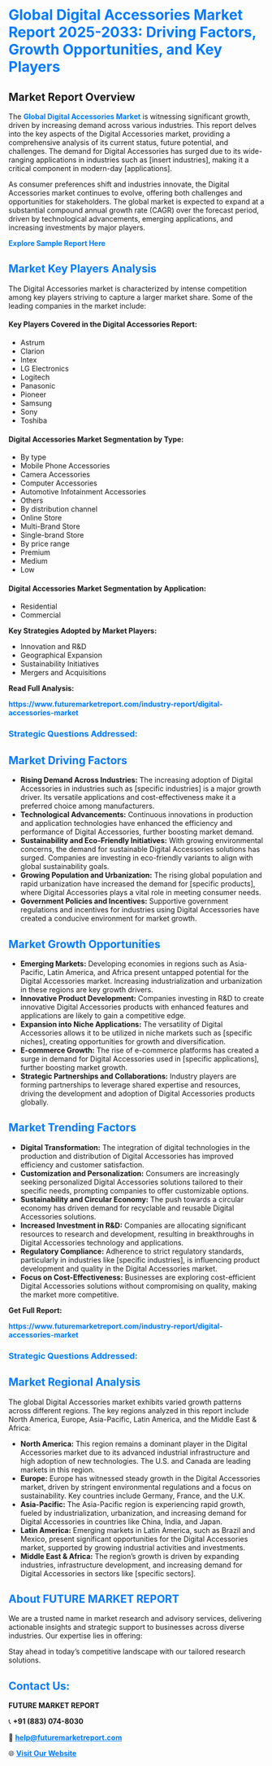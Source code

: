 <h1 style="color: #007BFF;">Global Digital Accessories Market Report 2025-2033: Driving Factors, Growth Opportunities, and Key Players</h1>

<section id="overview">
<h2>Market Report Overview</h2>
<p>The <a href="https://www.futuremarketreport.com/industry-report/digital-accessories-market" style="color: #007BFF; text-decoration: none;"><strong>Global Digital Accessories Market</strong></a> is witnessing significant growth, driven by increasing demand across various industries. This report delves into the key aspects of the Digital Accessories market, providing a comprehensive analysis of its current status, future potential, and challenges. The demand for Digital Accessories has surged due to its wide-ranging applications in industries such as [insert industries], making it a critical component in modern-day [applications].</p>
<p>As consumer preferences shift and industries innovate, the Digital Accessories market continues to evolve, offering both challenges and opportunities for stakeholders. The global market is expected to expand at a substantial compound annual growth rate (CAGR) over the forecast period, driven by technological advancements, emerging applications, and increasing investments by major players.</p>
</section>

<section id="overview">
<p><a href="https://www.futuremarketreport.com/request-sample/reportId=82057" style="color: #007BFF; text-decoration: none;"><strong>Explore Sample Report Here</strong></a></p>
</section>

<section id="key-players">
<h2 style="color: #007BFF;">Market Key Players Analysis</h2>
<p>The Digital Accessories market is characterized by intense competition among key players striving to capture a larger market share. Some of the leading companies in the market include:</p>
<h4>Key Players Covered in the Digital Accessories Report:</h4>
<ul><li>Astrum</li><li>Clarion</li><li>Intex</li><li>LG Electronics</li><li>Logitech</li><li>Panasonic</li><li>Pioneer</li><li>Samsung</li><li>Sony</li><li>Toshiba</li></ul>
<h4>Digital Accessories Market Segmentation by Type:</h4>
<ul><li>By type</li><li>Mobile Phone Accessories</li><li>Camera Accessories</li><li>Computer Accessories</li><li>Automotive Infotainment Accessories</li><li>Others</li><li>By distribution channel</li><li>Online Store</li><li>Multi-Brand Store</li><li>Single-brand Store</li><li>By price range</li><li>Premium</li><li>Medium</li><li>Low</li></ul>

<h4>Digital Accessories Market Segmentation by Application:</h4>
<ul><li>Residential</li><li>Commercial</li></ul>
<p><strong>Key Strategies Adopted by Market Players:</strong></p>
<ul>
<li>Innovation and R&D</li>
<li>Geographical Expansion</li>
<li>Sustainability Initiatives</li>
<li>Mergers and Acquisitions</li>
</ul>
</section>

<section>
<p><strong>Read Full Analysis: </strong></p><a href="https://www.futuremarketreport.com/industry-report/digital-accessories-market" style="color: #007BFF; text-decoration: none;"><strong>https://www.futuremarketreport.com/industry-report/digital-accessories-market</strong></a>
<h3 style="color: #007BFF;">Strategic Questions Addressed:</h3>
</section>

<section id="driving-factors">
<h2 style="color: #007BFF;">Market Driving Factors</h2>
<ul>
<li><strong>Rising Demand Across Industries:</strong> The increasing adoption of Digital Accessories in industries such as [specific industries] is a major growth driver. Its versatile applications and cost-effectiveness make it a preferred choice among manufacturers.</li>
<li><strong>Technological Advancements:</strong> Continuous innovations in production and application technologies have enhanced the efficiency and performance of Digital Accessories, further boosting market demand.</li>
<li><strong>Sustainability and Eco-Friendly Initiatives:</strong> With growing environmental concerns, the demand for sustainable Digital Accessories solutions has surged. Companies are investing in eco-friendly variants to align with global sustainability goals.</li>
<li><strong>Growing Population and Urbanization:</strong> The rising global population and rapid urbanization have increased the demand for [specific products], where Digital Accessories plays a vital role in meeting consumer needs.</li>
<li><strong>Government Policies and Incentives:</strong> Supportive government regulations and incentives for industries using Digital Accessories have created a conducive environment for market growth.</li>
</ul>
</section>

<section id="growth-opportunities">
<h2 style="color: #007BFF;">Market Growth Opportunities</h2>
<ul>
<li><strong>Emerging Markets:</strong> Developing economies in regions such as Asia-Pacific, Latin America, and Africa present untapped potential for the Digital Accessories market. Increasing industrialization and urbanization in these regions are key growth drivers.</li>
<li><strong>Innovative Product Development:</strong> Companies investing in R&D to create innovative Digital Accessories products with enhanced features and applications are likely to gain a competitive edge.</li>
<li><strong>Expansion into Niche Applications:</strong> The versatility of Digital Accessories allows it to be utilized in niche markets such as [specific niches], creating opportunities for growth and diversification.</li>
<li><strong>E-commerce Growth:</strong> The rise of e-commerce platforms has created a surge in demand for Digital Accessories used in [specific applications], further boosting market growth.</li>
<li><strong>Strategic Partnerships and Collaborations:</strong> Industry players are forming partnerships to leverage shared expertise and resources, driving the development and adoption of Digital Accessories products globally.</li>
</ul>
</section>

<section id="trending-factors">
<h2 style="color: #007BFF;">Market Trending Factors</h2>
<ul>
<li><strong>Digital Transformation:</strong> The integration of digital technologies in the production and distribution of Digital Accessories has improved efficiency and customer satisfaction.</li>
<li><strong>Customization and Personalization:</strong> Consumers are increasingly seeking personalized Digital Accessories solutions tailored to their specific needs, prompting companies to offer customizable options.</li>
<li><strong>Sustainability and Circular Economy:</strong> The push towards a circular economy has driven demand for recyclable and reusable Digital Accessories solutions.</li>
<li><strong>Increased Investment in R&D:</strong> Companies are allocating significant resources to research and development, resulting in breakthroughs in Digital Accessories technology and applications.</li>
<li><strong>Regulatory Compliance:</strong> Adherence to strict regulatory standards, particularly in industries like [specific industries], is influencing product development and quality in the Digital Accessories market.</li>
<li><strong>Focus on Cost-Effectiveness:</strong> Businesses are exploring cost-efficient Digital Accessories solutions without compromising on quality, making the market more competitive.</li>
</ul>
</section>

<section>
<p><strong>Get Full Report: </strong></p><a href="https://www.futuremarketreport.com/industry-report/digital-accessories-market" style="color: #007BFF; text-decoration: none;"><strong>https://www.futuremarketreport.com/industry-report/digital-accessories-market</strong></a>
<h3 style="color: #007BFF;">Strategic Questions Addressed:</h3>
</section>


<section id="regional-analysis">
<h2 style="color: #007BFF;">Market Regional Analysis</h2>
<p>The global Digital Accessories market exhibits varied growth patterns across different regions. The key regions analyzed in this report include North America, Europe, Asia-Pacific, Latin America, and the Middle East & Africa:</p>
<ul>
<li><strong>North America:</strong> This region remains a dominant player in the Digital Accessories market due to its advanced industrial infrastructure and high adoption of new technologies. The U.S. and Canada are leading markets in this region.</li>
<li><strong>Europe:</strong> Europe has witnessed steady growth in the Digital Accessories market, driven by stringent environmental regulations and a focus on sustainability. Key countries include Germany, France, and the U.K.</li>
<li><strong>Asia-Pacific:</strong> The Asia-Pacific region is experiencing rapid growth, fueled by industrialization, urbanization, and increasing demand for Digital Accessories in countries like China, India, and Japan.</li>
<li><strong>Latin America:</strong> Emerging markets in Latin America, such as Brazil and Mexico, present significant opportunities for the Digital Accessories market, supported by growing industrial activities and investments.</li>
<li><strong>Middle East & Africa:</strong> The region’s growth is driven by expanding industries, infrastructure development, and increasing demand for Digital Accessories in sectors like [specific sectors].</li>
</ul>
</section>

<footer>
<h2 style="color: #007BFF;">About FUTURE MARKET REPORT</h2>
<p>We are a trusted name in market research and advisory services, delivering actionable insights and strategic support to businesses across diverse industries. Our expertise lies in offering:</p>

<p>Stay ahead in today’s competitive landscape with our tailored research solutions.</p>

<h2 style="color: #007BFF;">Contact Us:</h2>
<p><strong>FUTURE MARKET REPORT</strong></p>
<p>📞 <strong>+91 (883) 074-8030</strong></p>
<p>📧 <strong><a href="mailto:help@futuremarketreport.com" style="color: #007BFF;">help@futuremarketreport.com</a></strong></p>
<p>🌐 <strong><a href="https://www.futuremarketreport.com/" style="color: #007BFF;">Visit Our Website</a></strong></p>
</footer>